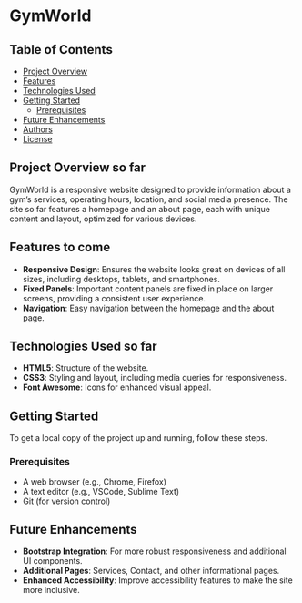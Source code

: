 # GymWorld

## Table of Contents
- [Project Overview](#project-overview-so-far)
- [Features](#features-to-come)
- [Technologies Used](#technologies-used-so-far)
- [Getting Started](#getting-started)
  - [Prerequisites](#prerequisites)
- [Future Enhancements](#future-enhancements)
- [Authors](#authors)
- [License](#license)

## Project Overview so far
GymWorld is a responsive website designed to provide information about a gym’s services, operating hours, location, and social media presence. The site so far features a homepage and an about page, each with unique content and layout, optimized for various devices.

## Features to come
- **Responsive Design**: Ensures the website looks great on devices of all sizes, including desktops, tablets, and smartphones.
- **Fixed Panels**: Important content panels are fixed in place on larger screens, providing a consistent user experience.
- **Navigation**: Easy navigation between the homepage and the about page.

## Technologies Used so far
- **HTML5**: Structure of the website.
- **CSS3**: Styling and layout, including media queries for responsiveness.
- **Font Awesome**: Icons for enhanced visual appeal.

## Getting Started
To get a local copy of the project up and running, follow these steps.

### Prerequisites
- A web browser (e.g., Chrome, Firefox)
- A text editor (e.g., VSCode, Sublime Text)
- Git (for version control)

## Future Enhancements
- **Bootstrap Integration**: For more robust responsiveness and additional UI components.
- **Additional Pages**: Services, Contact, and other informational pages.
- **Enhanced Accessibility**: Improve accessibility features to make the site more inclusive.


